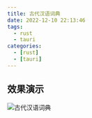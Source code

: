 ```yaml
---
title: 古代汉语词典
date: 2022-12-10 22:13:46
tags:
  - rust
  - tauri
categories:
  - [rust]
  - [tauri]
---
```


## 效果演示
![古代汉语词典](https://cdn.jsdelivr.net/gh/Qiu-Weidong/blog/resources/images/古代汉语词典演示图.gif)

